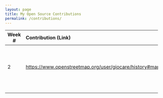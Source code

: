 ```yaml
---
layout: page
title: My Open Source Contributions
permalink: /contributions/
---
```


<!--
Type of the contribution should be "Wikipedia edit", "OpenStreet Map feature", "Project Documentation", "Project Code", "Blog Edit", etc.

The description should include a brief summary of what you did.

Replace the first row below with your contribution.

-->





| Week #       | Contribution (Link)  | Type  | Description |
|---|:---|:---|:---|
|  2   | https://www.openstreetmap.org/user/giocare/history#map=18/40.81326/-73.94920    | Blog Edit    |   I removed a restaurant, added a supermarket and added a details for a bus stop   |
|     |     |     |      |
|     |     |     |      |

